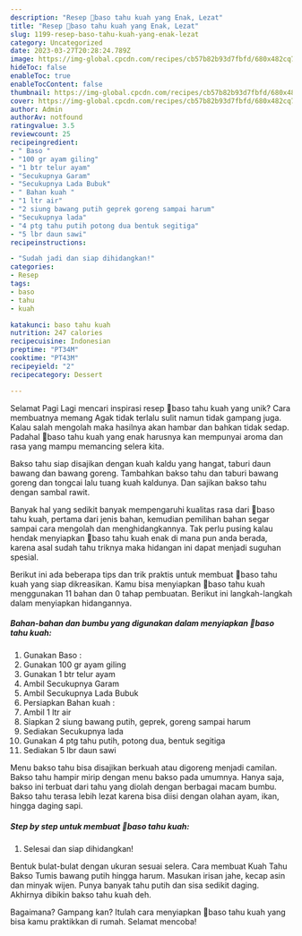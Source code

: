 ```yaml
---
description: "Resep 🍡baso tahu kuah yang Enak, Lezat"
title: "Resep 🍡baso tahu kuah yang Enak, Lezat"
slug: 1199-resep-baso-tahu-kuah-yang-enak-lezat
category: Uncategorized
date: 2023-03-27T20:28:24.789Z
image: https://img-global.cpcdn.com/recipes/cb57b82b93d7fbfd/680x482cq70/baso-tahu-kuah-foto-resep-utama.jpg
hideToc: false
enableToc: true
enableTocContent: false
thumbnail: https://img-global.cpcdn.com/recipes/cb57b82b93d7fbfd/680x482cq70/baso-tahu-kuah-foto-resep-utama.jpg
cover: https://img-global.cpcdn.com/recipes/cb57b82b93d7fbfd/680x482cq70/baso-tahu-kuah-foto-resep-utama.jpg
author: Admin
authorAv: notfound
ratingvalue: 3.5
reviewcount: 25
recipeingredient:
- " Baso "
- "100 gr ayam giling"
- "1 btr telur ayam"
- "Secukupnya Garam"
- "Secukupnya Lada Bubuk"
- " Bahan kuah "
- "1 ltr air"
- "2 siung bawang putih geprek goreng sampai harum"
- "Secukupnya lada"
- "4 ptg tahu putih potong dua bentuk segitiga"
- "5 lbr daun sawi"
recipeinstructions:

- "Sudah jadi dan siap dihidangkan!"
categories:
- Resep
tags:
- baso
- tahu
- kuah

katakunci: baso tahu kuah 
nutrition: 247 calories
recipecuisine: Indonesian
preptime: "PT34M"
cooktime: "PT43M"
recipeyield: "2"
recipecategory: Dessert

---
```



Selamat Pagi Lagi mencari inspirasi resep 🍡baso tahu kuah yang unik? Cara membuatnya memang Agak tidak terlalu sulit namun tidak gampang juga. Kalau salah mengolah maka hasilnya akan hambar dan bahkan tidak sedap. Padahal 🍡baso tahu kuah yang enak harusnya kan mempunyai aroma dan rasa yang mampu memancing selera kita.


Bakso tahu siap disajikan dengan kuah kaldu yang hangat, taburi daun bawang dan bawang goreng. Tambahkan bakso tahu dan taburi bawang goreng dan tongcai lalu tuang kuah kaldunya. Dan sajikan bakso tahu dengan sambal rawit.

Banyak hal yang sedikit banyak mempengaruhi kualitas rasa dari 🍡baso tahu kuah, pertama dari jenis bahan, kemudian pemilihan bahan segar sampai cara mengolah dan menghidangkannya. Tak perlu pusing kalau hendak menyiapkan 🍡baso tahu kuah enak di mana pun anda berada, karena asal sudah tahu triknya maka hidangan ini dapat menjadi suguhan spesial.


Berikut ini ada beberapa tips dan trik praktis untuk membuat 🍡baso tahu kuah yang siap dikreasikan. Kamu bisa menyiapkan 🍡baso tahu kuah menggunakan 11 bahan dan 0 tahap pembuatan. Berikut ini langkah-langkah dalam menyiapkan hidangannya.

<!--inarticleads1-->

##### Bahan-bahan dan bumbu yang digunakan dalam menyiapkan 🍡baso tahu kuah:

1. Gunakan  Baso :
1. Gunakan 100 gr ayam giling
1. Gunakan 1 btr telur ayam
1. Ambil Secukupnya Garam
1. Ambil Secukupnya Lada Bubuk
1. Persiapkan  Bahan kuah :
1. Ambil 1 ltr air
1. Siapkan 2 siung bawang putih, geprek, goreng sampai harum
1. Sediakan Secukupnya lada
1. Gunakan 4 ptg tahu putih, potong dua, bentuk segitiga
1. Sediakan 5 lbr daun sawi


Menu bakso tahu bisa disajikan berkuah atau digoreng menjadi camilan. Bakso tahu hampir mirip dengan menu bakso pada umumnya. Hanya saja, bakso ini terbuat dari tahu yang diolah dengan berbagai macam bumbu. Bakso tahu terasa lebih lezat karena bisa diisi dengan olahan ayam, ikan, hingga daging sapi. 

<!--inarticleads2-->

##### Step by step untuk membuat 🍡baso tahu kuah:


1. Selesai dan siap dihidangkan!

Bentuk bulat-bulat dengan ukuran sesuai selera. Cara membuat Kuah Tahu Bakso Tumis bawang putih hingga harum. Masukan irisan jahe, kecap asin dan minyak wijen. Punya banyak tahu putih dan sisa sedikit daging. Akhirnya dibikin bakso tahu kuah deh. 

Bagaimana? Gampang kan? Itulah cara menyiapkan 🍡baso tahu kuah yang bisa kamu praktikkan di rumah. Selamat mencoba!
